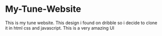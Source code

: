 # My-Tune-Website
This is my tune website. This design i found on dribble so i decide to clone it in html css and javascript. This is a very amazing UI
